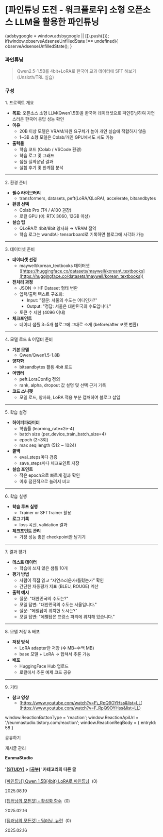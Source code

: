 
# [파인튜닝 도전 - 워크플로우]  소형 오픈소스 LLM을 활용한 파인튜닝

(adsbygoogle = window.adsbygoogle || \[\]).push({}); if(window.observeAdsenseUnfilledState !== undefined){ observeAdsenseUnfilledState(); }

### 파인튜닝 

> Qwen2.5-1.5B를 4bit+LoRA로 한국어 교과 데이터에 SFT 해보기 (Unsloth/TRL 실습)

### 구성

1\. 프로젝트 개요

*   **목표**: 오픈소스 소형 LLM(Qwen1.5B)을 한국어 데이터셋으로 파인튜닝하여 자연스러운 한국어 응답 성능 확인
*   **이유**
    *   20B 이상 모델은 VRAM/자원 요구치가 높아 개인 실습에 적합하지 않음
    *   1~3B 소형 모델은 Colab/개인 GPU에서도 시도 가능
*   **출력물**
    *   학습 코드 (Colab / VSCode 환경)
    *   학습 로그 및 그래프
    *   샘플 질의응답 결과
    *   실험 후기 및 한계점 분석

* * *

2\. 환경 준비

*   **필수 라이브러리**
    *   transformers, datasets, peft(LoRA/QLoRA), accelerate, bitsandbytes
*   **환경 선택**
    *   Colab Pro (T4 / A100 권장)
    *   로컬 GPU (예: RTX 3060, 12GB 이상)
*   **실습 팁**
    *   QLoRA로 4bit/8bit 양자화 → VRAM 절약
    *   학습 로그는 wandb나 tensorboard로 기록하면 블로그에 시각화 가능

* * *

3\. 데이터셋 준비

*   **데이터셋 선정**
    *   maywell/korean\_textbooks 데이터셋 ([https://huggingface.co/datasets/maywell/korean\_textbooks](https://huggingface.co/datasets/maywell/korean_textbooks))
*   **전처리 과정**
    *   JSON → HF Dataset 형태 변환
    *   입력/출력 텍스트 구조화:
        *   Input: "질문: 서울의 수도는 어디인가?"
        *   Output: "정답: 서울은 대한민국의 수도입니다."
    *   토큰 수 제한 (4096 이내)
*   **체크포인트**
    *   데이터 샘플 3~5개 블로그에 그대로 소개 (before/after 포맷 변환)

* * *

4\. 모델 로드 & 어댑터 준비

*   **기본 모델**
    *   Qwen/Qwen1.5-1.8B
*   **양자화**
    *   bitsandbytes 활용 4bit 로드
*   **어댑터**
    *   peft.LoraConfig 정의
    *   rank, alpha, dropout 값 설명 및 선택 근거 기록
*   **코드 스니펫**
    *   모델 로드, 양자화, LoRA 적용 부분 캡쳐하여 블로그 삽입

* * *

5\. 학습 설정

*   **하이퍼파라미터**
    *   학습률 (learning\_rate=2e-4)
    *   batch size (per\_device\_train\_batch\_size=4)
    *   epoch (2~3회)
    *   max seq length (512 ~ 1024)
*   **콜백**
    *   eval\_steps마다 검증
    *   save\_steps마다 체크포인트 저장
*   **실습 포인트**
    *   작은 epoch으로 빠르게 결과 확인
    *   이후 점진적으로 늘려서 비교

* * *

6\. 학습 실행

*   **학습 루프 실행**
    *   Trainer or SFTTrainer 활용
*   **로그 기록**
    *   loss 곡선, validation 결과
*   **체크포인트 관리**
    *   가장 성능 좋은 checkpoint만 남기기

* * *

7\. 결과 평가

*   **테스트 데이터**
    *   학습에 쓰지 않은 샘플 10개
*   **평가 방법**
    *   사람이 직접 읽고 “자연스러운가/틀렸는가” 확인
    *   간단한 자동평가 지표 (BLEU, ROUGE) 계산
*   **출력 예시**
    *   질문: "대한민국의 수도는?"
    *   모델 답변: "대한민국의 수도는 서울입니다." 
    *   질문: "에펠탑이 위치한 도시는?"
    *   모델 답변: "에펠탑은 프랑스 파리에 위치해 있습니다." 

* * *

8\. 모델 저장 & 배포

*   **저장 방식**
    *   LoRA adapter만 저장 (수 MB~수백 MB)
    *   base 모델 + LoRA → 합쳐서 추론 가능
*   **배포**
    *   HuggingFace Hub 업로드
    *   로컬에서 추론 예제 코드 공유

* * *

9\. 기타

*   **참고 영상**
    *   [https://www.youtube.com/watch?v=F\_RpQ9OYHss&list=LL](https://www.youtube.com/watch?v=F_RpQ9OYHss&list=LL)

window.ReactionButtonType = 'reaction'; window.ReactionApiUrl = '//eunmastudio.tistory.com/reaction'; window.ReactionReqBody = { entryId: 58 }

공유하기

게시글 관리

**EunmaStudio**

#### '[\[STUDY\]](/category/%5BSTUDY%5D) > [\[공부\]](/category/%5BSTUDY%5D/%5B%EA%B3%B5%EB%B6%80%5D)' 카테고리의 다른 글

[\[파인튜닝\] Qwen 1.5B(4bit) LoRA로 파인튜닝](/59)  (0)

2025.08.19

[\[딥러닝의 모든것\] - 활성화 함수](/54)  (0)

2025.02.16

[\[딥러닝의 모든것\] - 딥러닝, 뉴런](/53)  (0)

2025.02.16
            